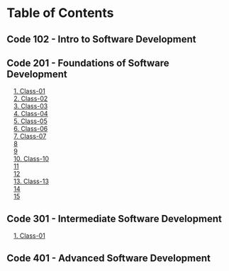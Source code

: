 # Table of Contents

## Code 102 - Intro to Software Development

## Code 201 - Foundations of Software Development

&nbsp;&nbsp;&nbsp;&nbsp;[1. Class-01](class-01.md)  
&nbsp;&nbsp;&nbsp;&nbsp;[2. Class-02](class-02.md)  
&nbsp;&nbsp;&nbsp;&nbsp;[3. Class-03](class-03.md)  
&nbsp;&nbsp;&nbsp;&nbsp;[4. Class-04](class-04.md)  
&nbsp;&nbsp;&nbsp;&nbsp;[5. Class-05](class-05.md)  
&nbsp;&nbsp;&nbsp;&nbsp;[6. Class-06](class-06.md)  
&nbsp;&nbsp;&nbsp;&nbsp;[7. Class-07](class-07.md)  
&nbsp;&nbsp;&nbsp;&nbsp;[8](#8)  
&nbsp;&nbsp;&nbsp;&nbsp;[9](#9)  
&nbsp;&nbsp;&nbsp;&nbsp;[10. Class-10](class-10.md)  
&nbsp;&nbsp;&nbsp;&nbsp;[11](#11)  
&nbsp;&nbsp;&nbsp;&nbsp;[12](#12)  
&nbsp;&nbsp;&nbsp;&nbsp;[13. Class-13](class-13.md)  
&nbsp;&nbsp;&nbsp;&nbsp;[14](#14)  
&nbsp;&nbsp;&nbsp;&nbsp;[15](#15)  

## Code 301 - Intermediate Software Development

&nbsp;&nbsp;&nbsp;&nbsp;[1. Class-01](class-301-01.md)  

## Code 401 - Advanced Software Development
